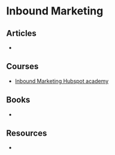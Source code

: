 # Inbound Marketing

## Articles

-

## Courses

- [Inbound Marketing Hubspot academy](https://academy.hubspot.com/courses/inbound-marketing)

## Books

-

## Resources

-
